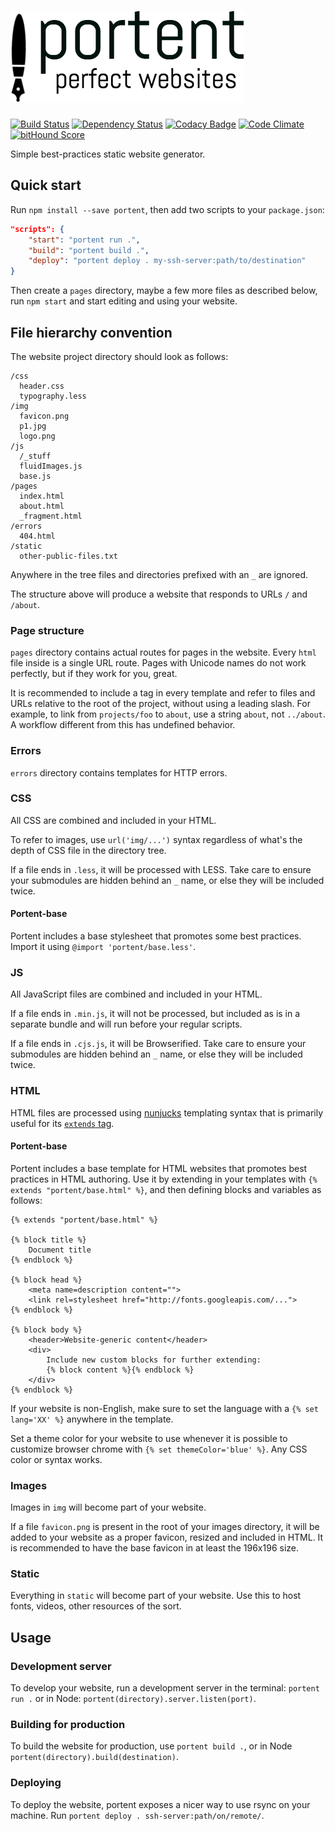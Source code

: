 # ![portent: perfect websites](media/logo.png)

[![Build Status](https://travis-ci.org/denis-sokolov/portent.svg?branch=master)](https://travis-ci.org/denis-sokolov/portent)
[![Dependency Status](https://gemnasium.com/denis-sokolov/portent.svg)](https://gemnasium.com/denis-sokolov/portent)
[![Codacy Badge](https://api.codacy.com/project/badge/5386b47284f34b5f85cfca06976f4cdc)](https://www.codacy.com/app/denis-sokolov/portent)
[![Code Climate](https://codeclimate.com/github/denis-sokolov/portent/badges/gpa.svg)](https://codeclimate.com/github/denis-sokolov/portent)
[![bitHound Score](https://app.bithound.io/denis-sokolov/portent/badges/score.svg)](http://app.bithound.io/denis-sokolov/portent)

Simple best-practices static website generator.

## Quick start
Run `npm install --save portent`, then add two scripts to your `package.json`:

```json
"scripts": {
	"start": "portent run .",
	"build": "portent build .",
	"deploy": "portent deploy . my-ssh-server:path/to/destination"
}
```

Then create a `pages` directory, maybe a few more files as described below, run `npm start` and start editing and using your website.

## File hierarchy convention
The website project directory should look as follows:

```
/css
  header.css
  typography.less
/img
  favicon.png
  p1.jpg
  logo.png
/js
  /_stuff
  fluidImages.js
  base.js
/pages
  index.html
  about.html
  _fragment.html
/errors
  404.html
/static
  other-public-files.txt
```

Anywhere in the tree files and directories prefixed with an `_` are ignored.

The structure above will produce a website that responds to URLs `/` and `/about`.

### Page structure
`pages` directory contains actual routes for pages in the website. Every `html` file inside is a single URL route. Pages with Unicode names do not work perfectly, but if they work for you, great.

It is recommended to include a <base> tag in every template and refer to files and URLs relative to the root of the project, without using a leading slash. For example, to link from `projects/foo` to `about`, use a string `about`, not `../about`. A workflow different from this has undefined behavior.

### Errors
`errors` directory contains templates for HTTP errors.

### CSS
All CSS are combined and included in your HTML.

To refer to images, use `url('img/...')` syntax regardless of what's the depth of CSS file in the directory tree.

If a file ends in `.less`, it will be processed with LESS. Take care to ensure your submodules are hidden behind an `_` name, or else they will be included twice.

#### Portent-base
Portent includes a base stylesheet that promotes some best practices. Import it using `@import 'portent/base.less'`.

### JS
All JavaScript files are combined and included in your HTML.

If a file ends in `.min.js`, it will not be processed, but included as is in a separate bundle and will run before your regular scripts.

If a file ends in `.cjs.js`, it will be Browserified. Take care to ensure your submodules are hidden behind an `_` name, or else they will be included twice.

### HTML
HTML files are processed using [nunjucks](https://github.com/mozilla/nunjucks) templating syntax that is primarily useful for its [`extends` tag](https://mozilla.github.io/nunjucks/templating.html#extends).

#### Portent-base
Portent includes a base template for HTML websites that promotes best practices in HTML authoring. Use it by extending in your templates with `{% extends "portent/base.html" %}`, and then defining blocks and variables as follows:

```
{% extends "portent/base.html" %}

{% block title %}
	Document title
{% endblock %}

{% block head %}
	<meta name=description content="">
	<link rel=stylesheet href="http://fonts.googleapis.com/...">
{% endblock %}

{% block body %}
	<header>Website-generic content</header>
	<div>
	    Include new custom blocks for further extending:
	    {% block content %}{% endblock %}
	</div>
{% endblock %}
```

If your website is non-English, make sure to set the language with a `{% set lang='XX' %}` anywhere in the template.

Set a theme color for your website to use whenever it is possible to customize browser chrome with `{% set themeColor='blue' %}`. Any CSS color or syntax works.

### Images
Images in `img` will become part of your website.

If a file `favicon.png` is present in the root of your images directory, it will be added to your website as a proper favicon, resized and included in HTML. It is recommended to have the base favicon in at least the 196x196 size.

### Static
Everything in `static` will become part of your website. Use this to host fonts, videos, other resources of the sort.

## Usage

### Development server
To develop your website, run a development server in the terminal: `portent run .` or in Node: `portent(directory).server.listen(port)`.

### Building for production
To build the website for production, use `portent build .`, or in Node `portent(directory).build(destination)`.

### Deploying
To deploy the website, portent exposes a nicer way to use rsync on your machine. Run `portent deploy . ssh-server:path/on/remote/`.
